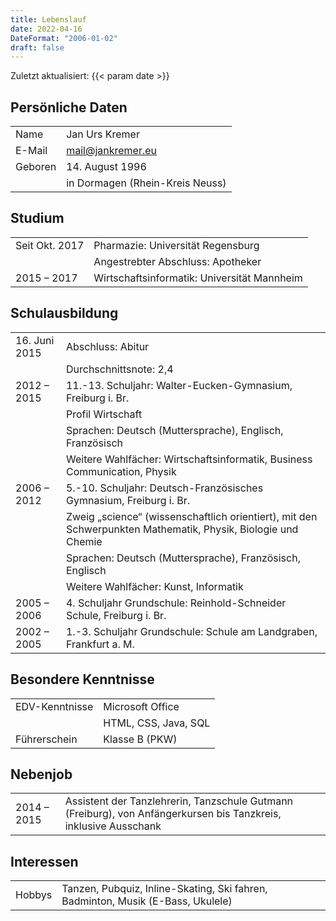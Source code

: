 ```yaml
---
title: Lebenslauf
date: 2022-04-16
DateFormat: "2006-01-02"
draft: false
---
```

Zuletzt aktualisiert: {{< param date >}}

## Persönliche Daten

|||
|---|---|
|Name|Jan Urs Kremer|
|E-Mail|[mail@jankremer.eu](mailto:mail@jankremer.eu)|
|Geboren|14. August 1996|
||in Dormagen (Rhein-Kreis Neuss)|

## Studium

|||
|---|---|
|Seit Okt. 2017|Pharmazie: Universität Regensburg|
||Angestrebter Abschluss: Apotheker |
|2015 – 2017|Wirtschaftsinformatik: Universität Mannheim|

## Schulausbildung

|||
|---|---|
|16. Juni 2015|Abschluss: Abitur|
||Durchschnittsnote: 2,4|
|2012 – 2015|11.-13. Schuljahr: Walter-Eucken-Gymnasium, Freiburg i. Br.|
||Profil Wirtschaft|
||Sprachen: Deutsch (Muttersprache), Englisch, Französisch|
||Weitere Wahlfächer: Wirtschaftsinformatik, Business Communication, Physik|
|2006 – 2012|5.-10. Schuljahr: Deutsch-Französisches Gymnasium, Freiburg i. Br.|
||Zweig „science“ (wissenschaftlich orientiert), mit den Schwerpunkten Mathematik, Physik, Biologie und Chemie|
||Sprachen: Deutsch (Muttersprache), Französisch, Englisch|
||Weitere Wahlfächer: Kunst, Informatik|
|2005 – 2006|4. Schuljahr Grundschule: Reinhold-Schneider Schule, Freiburg i. Br.|
|2002 – 2005|1.-3. Schuljahr Grundschule: Schule am Landgraben, Frankfurt a. M.|

## Besondere Kenntnisse

|||
|---|---|
|EDV-Kenntnisse|Microsoft Office|
||HTML, CSS, Java, SQL|
|Führerschein|Klasse B (PKW)|

## Nebenjob

|||
|---|---|
|2014 – 2015|Assistent der Tanzlehrerin, Tanzschule Gutmann (Freiburg), von Anfängerkursen bis Tanzkreis, inklusive Ausschank|

## Interessen

|||
|---|---|
|Hobbys|Tanzen, Pubquiz, Inline-Skating, Ski fahren, Badminton, Musik (E-Bass, Ukulele)|
